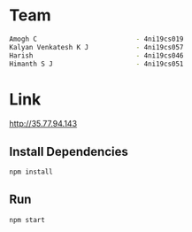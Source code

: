 # Team

```bash
Amogh C                         - 4ni19cs019
Kalyan Venkatesh K J            - 4ni19cs057
Harish                          - 4ni19cs046
Himanth S J                     - 4ni19cs051
```

# Link

http://35.77.94.143

## Install Dependencies

```bash
npm install
```

## Run

```bash
npm start
```
